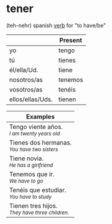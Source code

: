 # tener

(teh-nehr) spanish [verb](0Index.md) for "to have/be"

||Present|
|-|-|
|yo|tengo|
|tú|tienes|
|él/ella/Ud.|tiene|
|nosotros/as|tenemos|
|vosotros/as|tenéis|
|ellos/ellas/Uds.|tienen|

|Examples|
|-|
|Tengo viente años.<br><sub>*I am twenty years old*</sub>|
|Tienes dos hermanas.<br><sub>*You have two sisters*</sub>|
|Tiene novia.<br><sub>*He has a girlfriend*</sub>|
|Tenemos que ir.<br><sub>*We have to go*</sub>|
|Tenéis que estudiar.<br><sub>*You have to study*</sub>|
|Tienen tres hijos.<br><sub>*They have three children.*</sub>|


